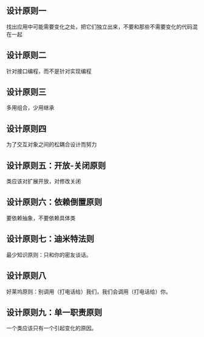 ## 设计原则一
找出应用中可能需要变化之处，把它们独立出来，不要和那些不需要变化的代码混在一起

## 设计原则二
针对接口编程，而不是针对实现编程

## 设计原则三
多用组合，少用继承

## 设计原则四
为了交互对象之间的松耦合设计而努力

## 设计原则五：开放-关闭原则
类应该对扩展开放，对修改关闭

## 设计原则六：依赖倒置原则
要依赖抽象，不要依赖具体类

## 设计原则七：迪米特法则
最少知识原则：只和你的密友谈话。

## 设计原则八
好莱坞原则：别调用（打电话给）我们，我们会调用（打电话给）你。

## 设计原则九：单一职责原则
一个类应该只有一个引起变化的原因。
